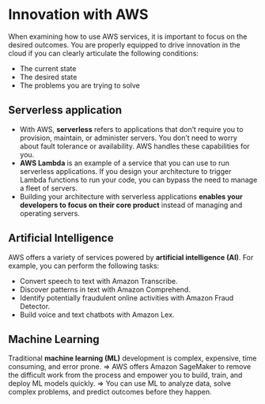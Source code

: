 # Innovation with AWS
When examining how to use AWS services, it is important to focus on the desired outcomes. You are properly equipped to drive innovation in the cloud if you can clearly articulate the following conditions: 
-   The current state
-   The desired state
-   The problems you are trying to solve

## Serverless application
- With AWS, **serverless** refers to applications that don’t require you to provision, maintain, or administer servers. You don’t need to worry about fault tolerance or availability. AWS handles these capabilities for you.
- **AWS Lambda** is an example of a service that you can use to run serverless applications. If you design your architecture to trigger Lambda functions to run your code, you can bypass the need to manage a fleet of servers.
- Building your architecture with serverless applications **enables your developers to focus on their core product** instead of managing and operating servers.

## Artificial Intelligence
AWS offers a variety of services powered by **artificial intelligence (AI)**. For example, you can perform the following tasks:
-  Convert speech to text with Amazon Transcribe.
-  Discover patterns in text with Amazon Comprehend.
-  Identify potentially fraudulent online activities with Amazon Fraud Detector.
-  Build voice and text chatbots with Amazon Lex.

## Machine Learning
Traditional **machine learning (ML)** development is complex, expensive, time consuming, and error prone. 
=> AWS offers Amazon SageMaker to remove the difficult work from the process and empower you to build, train, and deploy ML models quickly.
=> You can use ML to analyze data, solve complex problems, and predict outcomes before they happen.

